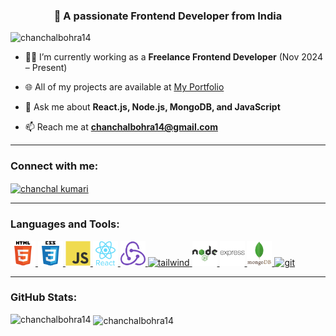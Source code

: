 <h3 align="center">🚀 A passionate Frontend Developer from India</h3>

<p align="left">
  <img src="https://komarev.com/ghpvc/?username=chanchalbohra14&label=Profile%20views&color=0e75b6&style=flat" alt="chanchalbohra14" />
</p>

- 👩‍💻 I’m currently working as a **Freelance Frontend Developer** (Nov 2024 – Present)

- 🌐 All of my projects are available at [My Portfolio](https://chanchal-kumari-portfolio.netlify.app/)

- 💬 Ask me about **React.js, Node.js, MongoDB, and JavaScript**

- 📫 Reach me at **chanchalbohra14@gmail.com**

---

<h3 align="left">Connect with me:</h3>
<p align="left">
  <a href="https://linkedin.com/in/chanchal kumari" target="blank">
    <img align="center" src="https://raw.githubusercontent.com/rahuldkjain/github-profile-readme-generator/master/src/images/icons/Social/linked-in-alt.svg" alt="chanchal kumari" height="30" width="40" />
  </a>
</p>

---

<h3 align="left">Languages and Tools:</h3>
<p align="left">
  <a href="https://www.w3.org/html/" target="_blank" rel="noreferrer">
    <img src="https://raw.githubusercontent.com/devicons/devicon/master/icons/html5/html5-original-wordmark.svg" alt="html5" width="40" height="40"/>
  </a>
  <a href="https://www.w3schools.com/css/" target="_blank" rel="noreferrer">
    <img src="https://raw.githubusercontent.com/devicons/devicon/master/icons/css3/css3-original-wordmark.svg" alt="css3" width="40" height="40"/>
  </a>
  <a href="https://developer.mozilla.org/en-US/docs/Web/JavaScript" target="_blank" rel="noreferrer">
    <img src="https://raw.githubusercontent.com/devicons/devicon/master/icons/javascript/javascript-original.svg" alt="javascript" width="40" height="40"/>
  </a>
  <a href="https://reactjs.org/" target="_blank" rel="noreferrer">
    <img src="https://raw.githubusercontent.com/devicons/devicon/master/icons/react/react-original-wordmark.svg" alt="react" width="40" height="40"/>
  </a>
  <a href="https://redux.js.org" target="_blank" rel="noreferrer">
    <img src="https://raw.githubusercontent.com/devicons/devicon/master/icons/redux/redux-original.svg" alt="redux" width="40" height="40"/>
  </a>
  <a href="https://tailwindcss.com/" target="_blank" rel="noreferrer">
    <img src="https://www.vectorlogo.zone/logos/tailwindcss/tailwindcss-icon.svg" alt="tailwind" width="40" height="40"/>
  </a>
  <a href="https://nodejs.org" target="_blank" rel="noreferrer">
    <img src="https://raw.githubusercontent.com/devicons/devicon/master/icons/nodejs/nodejs-original-wordmark.svg" alt="nodejs" width="40" height="40"/>
  </a>
  <a href="https://expressjs.com" target="_blank" rel="noreferrer">
    <img src="https://raw.githubusercontent.com/devicons/devicon/master/icons/express/express-original-wordmark.svg" alt="express" width="40" height="40"/>
  </a>
  <a href="https://www.mongodb.com/" target="_blank" rel="noreferrer">
    <img src="https://raw.githubusercontent.com/devicons/devicon/master/icons/mongodb/mongodb-original-wordmark.svg" alt="mongodb" width="40" height="40"/>
  </a>
  <a href="https://git-scm.com/" target="_blank" rel="noreferrer">
    <img src="https://www.vectorlogo.zone/logos/git-scm/git-scm-icon.svg" alt="git" width="40" height="40"/>
  </a>
</p>

---

<h3 align="left">GitHub Stats:</h3>
<p><img align="left" src="https://github-readme-stats.vercel.app/api/top-langs?username=chanchalbohra14&show_icons=true&locale=en&layout=compact" alt="chanchalbohra14" /></p>

<p>&nbsp;<img align="center" src="https://github-readme-stats.vercel.app/api?username=chanchalbohra14&show_icons=true&locale=en" alt="chanchalbohra14" /></p>

